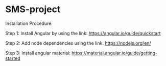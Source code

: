 # SMS-project
Installation Procedure:

Step 1: Install Angular by using the link:  https://angular.io/guide/quickstart

Step 2: Add node dependencies using the link: https://nodejs.org/en/

Step 3: Install angular material:  https://material.angular.io/guide/getting-started
